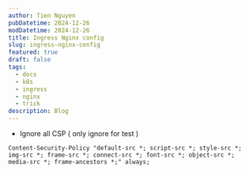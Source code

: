 ```yaml
---
author: Tien Nguyen
pubDatetime: 2024-12-26
modDatetime: 2024-12-26
title: Ingress Nginx config
slug: ingress-nginx-config
featured: true
draft: false
tags:
  - docs
  - k8s
  - ingress
  - nginx
  - trick
description: Blog
---
```

- Ignore all CSP ( only ignore for test )
```nginx
Content-Security-Policy "default-src *; script-src *; style-src *; img-src *; frame-src *; connect-src *; font-src *; object-src *; media-src *; frame-ancestors *;" always;
```
